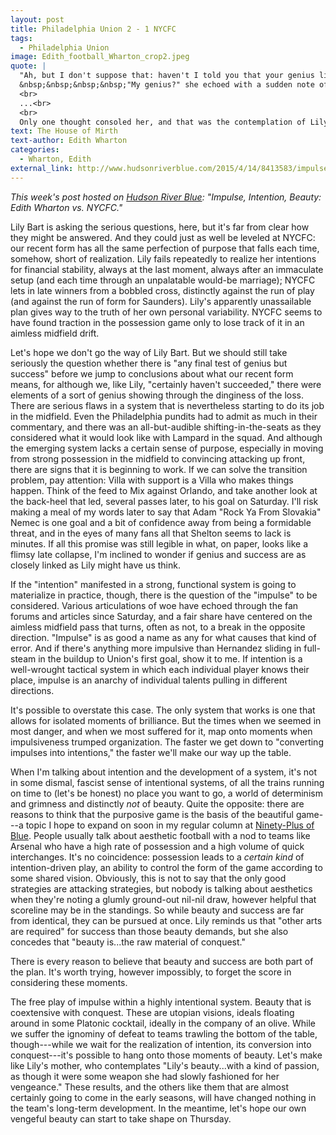 ```yaml
---
layout: post
title: Philadelphia Union 2 - 1 NYCFC 
tags: 
  - Philadelphia Union 
image: Edith_football_Wharton_crop2.jpeg
quote: |
  "Ah, but I don't suppose that: haven't I told you that your genius lies in converting impulses into intentions?"<br>
  &nbsp;&nbsp;&nbsp;&nbsp;"My genius?" she echoed with a sudden note of weariness. "Is there any final test of genius but success? And I certainly haven't succeeded."<br><!--break-->
  <br> 
  ...<br>
  <br>
  Only one thought consoled her, and that was the contemplation of Lily's beauty. She studied it with a kind of passion, as though it were some weapon she had slowly fashioned for her vengeance. ...but Lily understood that beauty is only the raw material of conquest, and that to convert it into success other arts are required.
text: The House of Mirth 
text-author: Edith Wharton 
categories:
  - Wharton, Edith
external_link: http://www.hudsonriverblue.com/2015/4/14/8413583/impulse-intention-beauty-edith-wharton-vs-nycfc
---
```


*This week's post hosted on [Hudson River Blue](http://www.hudsonriverblue.com): "Impulse, Intention, Beauty: Edith Wharton vs. NYCFC."* <!--break-->

Lily Bart is asking the serious questions, here, but it's far from clear how they might be answered. And they could just as well be leveled at NYCFC: our recent form has all the same perfection of purpose that falls each time, somehow, short of realization. Lily fails repeatedly to realize her intentions for financial stability, always at the last moment, always after an immaculate setup (and each time through an unpalatable would-be marriage); NYCFC lets in late winners from a bobbled cross, distinctly against the run of play (and against the run of form for Saunders). Lily's apparently unassailable plan gives way to the truth of her own personal variability. NYCFC seems to have found traction in the possession game only to lose track of it in an aimless midfield drift. 

Let's hope we don't go the way of Lily Bart. But we should still take seriously the question whether there is "any final test of genius but success" before we jump to conclusions about what our recent form means, for although we, like Lily, "certainly haven't succeeded," there were elements of a sort of genius showing through the dinginess of the loss. There are serious flaws in a system that is nevertheless starting to do its job in the midfield. Even the Philadelphia pundits had to admit as much in their commentary, and there was an all-but-audible shifting-in-the-seats as they considered what it would look like with Lampard in the squad. And although the emerging system lacks a certain sense of purpose, especially in moving from strong possession in the midfield to convincing attacking up front, there are signs that it is beginning to work. If we can solve the transition problem, pay attention: Villa with support is a Villa who makes things happen. Think of the feed to Mix against Orlando, and take another look at the back-heel that led, several passes later, to his goal on Saturday. I'll risk making a meal of my words later to say that Adam "Rock Ya From Slovakia" Nemec is one goal and a bit of confidence away from being a formidable threat, and in the eyes of many fans all that Shelton seems to lack is minutes. If all this promise was still legible in what, on paper, looks like a flimsy late collapse, I'm inclined to wonder if genius and success are as closely linked as Lily might have us think.

If the "intention" manifested in a strong, functional system is going to materialize in practice, though, there is the question of the "impulse" to be considered. Various articulations of woe have echoed through the fan forums and articles since Saturday, and a fair share have centered on the aimless midfield pass that turns, often as not, to a break in the opposite direction. "Impulse" is as good a name as any for what causes that kind of error. And if there's anything more impulsive than Hernandez sliding in full-steam in the buildup to Union's first goal, show it to me. If intention is a well-wrought tactical system in which each individual player knows their place, impulse is an anarchy of individual talents pulling in different directions. 

It's possible to overstate this case. The only system that works is one that allows for isolated moments of brilliance. But the times when we seemed in most danger, and when we most suffered for it, map onto moments when impulsiveness trumped organization. The faster we get down to "converting impulses into intentions," the faster we'll make our way up the table. 

When I'm talking about intention and the development of a system, it's not in some dismal, fascist sense of intentional systems, of all the trains running on time to (let's be honest) no place you want to go, a world of determinism and grimness and distinctly *not* of beauty. Quite the opposite: there are reasons to think that the purposive game is the basis of the beautiful game---a topic I hope to expand on soon in my regular column at [Ninety-Plus of Blue](http://www.ninetyplusofblue.com). People usually talk about aesthetic football with a nod to teams like Arsenal who have a high rate of possession and a high volume of quick interchanges. It's no coincidence: possession leads to a *certain kind* of intention-driven play, an ability to control the form of the game according to some shared vision. Obviously, this is not to say that the only good strategies are attacking strategies, but nobody is talking about aesthetics when they're noting a glumly ground-out nil-nil draw, however helpful that scoreline may be in the standings. So while beauty and success are far from identical, they can be pursued at once. Lily reminds us that "other arts are required" for success than those beauty demands, but she also concedes that "beauty is...the raw material of conquest." 

There is every reason to believe that beauty and success are both part of the plan. It's worth trying, however impossibly, to forget the score in considering these moments. 

The free play of impulse within a highly intentional system. Beauty that is coextensive with conquest. These are utopian visions, ideals floating around in some Platonic cocktail, ideally in the company of an olive. While we suffer the ignominy of defeat to teams trawling the bottom of the table, though---while we wait for the realization of intention, its conversion into conquest---it's possible to hang onto those moments of beauty. Let's make like Lily's mother, who contemplates "Lily's beauty...with a kind of passion, as though it were some weapon she had slowly fashioned for her vengeance." These results, and the others like them that are almost certainly going to come in the early seasons, will have changed nothing in the team's long-term development. In the meantime, let's hope our own vengeful beauty can start to take shape on Thursday.
